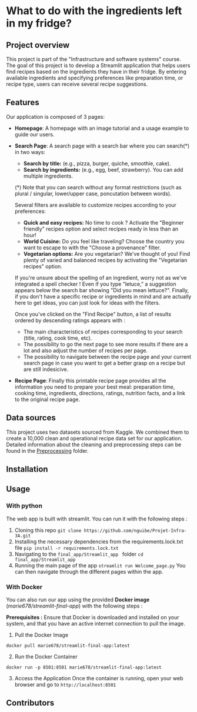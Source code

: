 # What to do with the ingredients left in my fridge?

## Project overview 

This project is part of the "Infrastructure and software systems" course. The goal of this project is to develop a Streamlit application that helps users find recipes based on the ingredients they have in their fridge. By entering available ingredients and specifying preferences like preparation time, or recipe type, users can receive several recipe suggestions. 

## Features

Our application is composed of 3 pages:

- **Homepage**: A homepage with an image tutorial and a usage example to guide our users.
- **Search Page**:
  A search page with a search bar where you can search(\*) in two ways:
    *   **Search by title:** (e.g., pizza, burger, quiche, smoothie, cake).
    *   **Search by ingredients:** (e.g., egg, beef, strawberry). You can add multiple ingredients.
 
  (\*) Note that you can search without any format restrictions (such as plural / singular, lower/upper case, poncutation between words).

   Several filters are available to customize recipes according to your preferences:
    *   **Quick and easy recipes:** No time to cook ? Activate the "Beginner friendly" recipes option and select recipes ready in less than an hour!
    *   **World Cuisine:** Do you feel like traveling? Choose the country you want to escape to with the "Choose a provenance" filter.
    *   **Vegetarian options:** Are you vegetarian? We've thought of you! Find plenty of varied and balanced recipes by activating the "Vegetarian recipes" option.

  If you're unsure about the spelling of an ingredient, worry not as we've integrated a spell checker ! Even if you type "letuce," a suggestion appears below the search bar showing "Did you mean lettuce?". Finally, if you don't have a specific recipe or ingredients in mind and are actually here to get ideas, you can just look for ideas with the filters.

  Once you've clicked on the "Find Recipe" button, a list of results ordered by descending ratings appears with :
    *  The main characteristics of recipes corresponding to your search (title, rating, cook time, etc).
    *  The possibility to go the next page to see more results if there are a lot and also adjust the number of recipes per page.
    *  The possibility to navigate between the recipe page and your current search page in case you want to get a better grasp on a recipe but are still indesicive.
- **Recipe Page**: Finally this printable recipe page provides all the information you need to prepare your best meal: preparation time, cooking time, ingredients, directions, ratings, nutrition facts, and a link to the original recipe page.


## Data sources

This project uses two datasets sourced from Kaggle. We combined them to create a 10,000 clean and operational recipe data set for our application. Detailed information about the cleaning and preprocessing steps can be found in the [Preprocessing](https://github.com/nguibe/Projet-Infra-3A/tree/main/final_app/Preprocessing) folder.

## Installation 


## Usage 

### With python 
The web app is built with streamlit. You can run it with the following steps :
1. Cloning this repo
``
git clone https://github.com/nguibe/Projet-Infra-3A.git
``
2. Installing the necessary dependencies from the requirements.lock.txt file
``
pip install -r requirements.lock.txt
``
3. Navigating to the  `final_app/Streamlit_app ` folder
``
cd final_app/Streamlit_app
``
4. Running the main page of the app 
``
streamlit run Welcome_page.py
``
You can then navigate through the different pages within the app.

### With Docker
You can also run our app using the provided **Docker image** (*marie678/streamlit-final-app*) with the following steps :

**Prerequisites :**
Ensure that Docker is downloaded and installed on your system, and that you have an active internet connection to pull the image.

1. Pull the Docker Image
```
docker pull marie678/streamlit-final-app:latest
```
2. Run the Docker Container
```
docker run -p 8501:8501 marie678/streamlit-final-app:latest
```
3. Access the Application
Once the container is running, open your web browser and go to
``
http://localhost:8501
``



## Contributors
